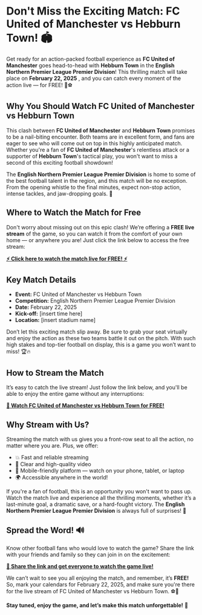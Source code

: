 # Don't Miss the Exciting Match: FC United of Manchester vs Hebburn Town! 🏟️

Get ready for an action-packed football experience as **FC United of Manchester** goes head-to-head with **Hebburn Town** in the **English Northern Premier League Premier Division**! This thrilling match will take place on **February 22, 2025** , and you can catch every moment of the action live — for FREE! 🎥⚽

## Why You Should Watch FC United of Manchester vs Hebburn Town

This clash between **FC United of Manchester** and **Hebburn Town** promises to be a nail-biting encounter. Both teams are in excellent form, and fans are eager to see who will come out on top in this highly anticipated match. Whether you're a fan of **FC United of Manchester**'s relentless attack or a supporter of **Hebburn Town**'s tactical play, you won't want to miss a second of this exciting football showdown!

The **English Northern Premier League Premier Division** is home to some of the best football talent in the region, and this match will be no exception. From the opening whistle to the final minutes, expect non-stop action, intense tackles, and jaw-dropping goals. 🌟

## Where to Watch the Match for Free

Don't worry about missing out on this epic clash! We’re offering a **FREE live stream** of the game, so you can watch it from the comfort of your own home — or anywhere you are! Just click the link below to access the free stream:

[**⚡ Click here to watch the match live for FREE! ⚡**](https://tinyurl.com/livestreamfreeo?st=FC+United+of+Manchester+vs+Hebburn+Town&si=gh)

## Key Match Details

- **Event:** FC United of Manchester vs Hebburn Town
- **Competition:** English Northern Premier League Premier Division
- **Date:** February 22, 2025
- **Kick-off:** [insert time here]
- **Location:** [insert stadium name]

Don’t let this exciting match slip away. Be sure to grab your seat virtually and enjoy the action as these two teams battle it out on the pitch. With such high stakes and top-tier football on display, this is a game you won’t want to miss! 🏆🔥

## How to Stream the Match

It’s easy to catch the live stream! Just follow the link below, and you'll be able to enjoy the entire game without any interruptions:

[**🚀 Watch FC United of Manchester vs Hebburn Town for FREE!**](https://tinyurl.com/livestreamfreeo?st=FC+United+of+Manchester+vs+Hebburn+Town&si=gh)

## Why Stream with Us?

Streaming the match with us gives you a front-row seat to all the action, no matter where you are. Plus, we offer:

- 💥 Fast and reliable streaming
- 🎯 Clear and high-quality video
- 📱 Mobile-friendly platform — watch on your phone, tablet, or laptop
- 🌍 Accessible anywhere in the world!

If you're a fan of football, this is an opportunity you won't want to pass up. Watch the match live and experience all the thrilling moments, whether it’s a last-minute goal, a dramatic save, or a hard-fought victory. The **English Northern Premier League Premier Division** is always full of surprises! 🎉

## Spread the Word! 🔊

Know other football fans who would love to watch the game? Share the link with your friends and family so they can join in on the excitement:

[**🔗 Share the link and get everyone to watch the game live!**](https://tinyurl.com/livestreamfreeo?st=FC+United+of+Manchester+vs+Hebburn+Town&si=gh)

We can’t wait to see you all enjoying the match, and remember, it’s **FREE!** So, mark your calendars for February 22, 2025, and make sure you're there for the live stream of FC United of Manchester vs Hebburn Town. ⚽🎉

**Stay tuned, enjoy the game, and let’s make this match unforgettable!** 🏅
